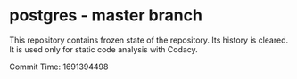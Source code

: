 # postgres - master branch

This repository contains frozen state of the repository.
Its history is cleared. It is used only for static code
analysis with Codacy.

Commit Time: 1691394498